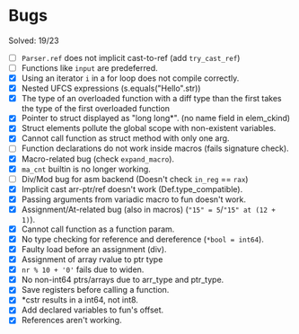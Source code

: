 # Bugs

Solved: 19/23

- [ ] `Parser.ref` does not implicit cast-to-ref (add `try_cast_ref`)
- [ ] Functions like `input` are predeferred.
- [X] Using an iterator `i` in a for loop does not compile correctly.
- [X] Nested UFCS expressions (s.equals("Hello".str))
- [X] The type of an overloaded function with a diff type than the first takes the type of the first overloaded function
- [X] Pointer to struct displayed as "long long*". (no name field in elem_ckind)
- [X] Struct elements pollute the global scope with non-existent variables.
- [X] Cannot call function as struct method with only one arg.
- [ ] Function declarations do not work inside macros (fails signature check).
- [X] Macro-related bug (check `expand_macro`).
- [X] `ma_cnt` builtin is no longer working.
- [ ] Div/Mod bug for asm backend (Doesn't check `in_reg` == `rax`)
- [X] Implicit cast arr-ptr/ref doesn't work (Def.type_compatible).
- [X] Passing arguments from variadic macro to fun doesn't work.
- [X] Assignment/At-related bug (also in macros) (`"15" = 5`/`"15" at (12 + 1)`).
- [X] Cannot call function as a function param.
- [X] No type checking for reference and dereference (`*bool = int64`).
- [X] Faulty load before an assignment (div).
- [X] Assignment of array rvalue to ptr type
- [X] `nr % 10 + '0'` fails due to widen.
- [X] No non-int64 ptrs/arrays due to arr_type and ptr_type.
- [X] Save registers before calling a function.
- [X] *cstr results in a int64, not int8.
- [X] Add declared variables to fun's offset.
- [X] References aren't working.
